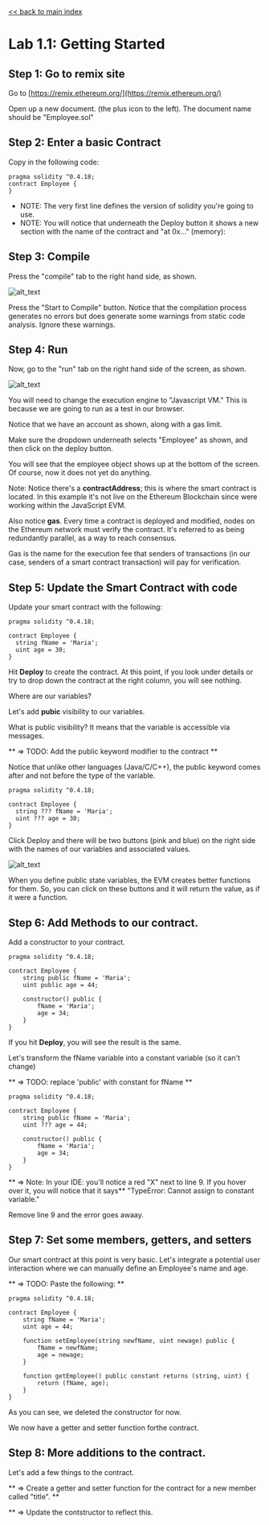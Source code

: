 
[<< back to main index](../README.md)

Lab 1.1: Getting Started
========================

## Step 1: Go to remix site

Go to [https://remix.ethereum.org/](https://remix.ethereum.org/)

Open up a new document. (the plus icon to the left). The document name should be "Employee.sol"

## Step 2: Enter a basic Contract 

Copy in the following code:

```solidity
pragma solidity ^0.4.18;
contract Employee {
}
```

* NOTE: The very first line defines the version of solidity you're going to use.
* NOTE: You will notice that underneath the Deploy button it shows a new section with the name of the contract and "at 0x..." (memory):

## Step 3: Compile

Press the "compile" tab to the right hand side, as shown.  

![alt_text](../images/lab1-1-compile.png)

Press the "Start to Compile" button.  Notice that the compilation process generates no errors but does generate some warnings
from static code analysis. Ignore these warnings.

## Step 4: Run

Now, go to the "run" tab on the right hand side of the screen, as shown.

![alt_text](../images/lab1-1-compile.png)

You will need to change the execution engine to "Javascript VM." This is because we are going to run as a test in our browser.

Notice that we have an account as shown, along with a gas limit.

Make sure the dropdown underneath selects "Employee" as shown, and then click on the deploy button.

You will see that the employee object shows up at the bottom of the screen.  Of course, now it does not yet do anything. 

Note: Notice there's a **contractAddress**; this is where the smart contract is located. In this example it's not live on the Ethereum Blockchain since were working within the JavaScript EVM.

Also notice **gas**. Every time a contract is deployed and modified, nodes on the Ethereum network must verify the contract. It's referred to as being redundantly parallel, as a way to reach consensus.

Gas is the name for the execution fee that senders of transactions (in our case, senders of a smart contract transaction) will pay for verification.

## Step 5: Update the Smart Contract with code

Update your smart contract with the following:

```solidity
pragma solidity ^0.4.18;

contract Employee {
  string fName = 'Maria';
  uint age = 30;
}
```

Hit **Deploy** to create the contract. At this point, if you look under details or
try to drop down the contract at the right column, you will see nothing.

Where are our variables?

Let's add **pubic** visibility to our variables. 

What is public visibility?  It means that the variable is accessible via messages.

** => TODO: Add the public keyword modifier to the contract **

Notice that unlike other languages (Java/C/C++), the public keyword comes after and not before the type of the variable.

```solidity
pragma solidity ^0.4.18;

contract Employee {
  string ??? fName = 'Maria';
  uint ??? age = 30;
}
```

Click Deploy and there will be two buttons (pink and blue)  on the right side with the names of our variables and associated values.

![alt_text](../images/lab1-1-deploy.png)


 When you define public state variables, the EVM creates better functions for
 them. So, you can click on these buttons and it will return the value, as if it
 were a function.

## Step 6: Add Methods to our contract.

Add a constructor to your contract.

```solidity
pragma solidity ^0.4.18;

contract Employee {
    string public fName = 'Maria';
    uint public age = 44;

    constructor() public {
        fName = 'Maria';
        age = 34;
    }
}
```

If you hit **Deploy**, you will see the result is the same.

Let's transform the fName variable into a constant variable (so it can't change)

** => TODO: replace 'public' with constant for fName **

```solidity
pragma solidity ^0.4.18;

contract Employee {
    string public fName = 'Maria';
    uint ??? age = 44;

    constructor() public {
        fName = 'Maria';
        age = 34;
    }
}
```

** => Note: In your IDE: you'll notice a red "X" next to line 9.  If you hover over it, you will notice that it says**
"TypeError: Cannot assign to constant variable."

Remove line 9 and the error goes awaay.

## Step 7: Set some members, getters, and setters

Our smart contract at this point is very basic. Let's integrate a potential user
interaction where we can manually define an Employee's name and age.
 
** => TODO: Paste the following: **

```solidity
pragma solidity ^0.4.18;

contract Employee {
    string fName = 'Maria';
    uint age = 44;

    function setEmployee(string newfName, uint newage) public {
        fName = newfName;
        age = newage;
    }
    
    function getEmployee() public constant returns (string, uint) {
        return (fName, age);
    }
}
```

As you can see, we deleted the constructor for now.

We now have a getter and setter function forthe contract.

## Step 8: More additions to the contract.

 Let's add a few things to the contract.

** => Create a getter and setter function for the contract for a new member called "title". **

** => Update the contstructor to reflect this. 

